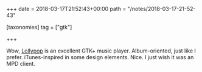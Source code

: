 +++
date = 2018-03-17T21:52:43+00:00
path = "/notes/2018-03-17-21-52-43"

[taxonomies]
tag = ["gtk"]

+++

Wow, [Lollypop](https://gitlab.gnome.org/gnumdk/lollypop) is an excellent GTK+ music player. Album-oriented, just like I prefer. iTunes-inspired in some design elements. Nice. I just wish it was an MPD client.